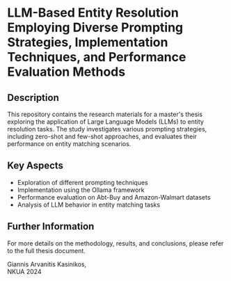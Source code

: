 # LLM-Based Entity Resolution Employing Diverse Prompting Strategies, Implementation Techniques, and Performance Evaluation Methods

## Description

This repository contains the research materials for a master's thesis exploring the application of Large Language Models (LLMs) to entity resolution tasks. The study investigates various prompting strategies, including zero-shot and few-shot approaches, and evaluates their performance on entity matching scenarios.

## Key Aspects

- Exploration of different prompting techniques
- Implementation using the Ollama framework
- Performance evaluation on Abt-Buy and Amazon-Walmart datasets
- Analysis of LLM behavior in entity matching tasks

## Further Information
For more details on the methodology, results, and conclusions, please refer to the full thesis document.

Giannis Arvanitis Kasinikos,  
NKUA 2024
